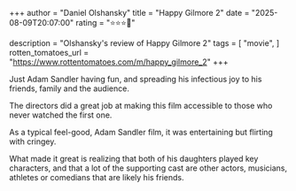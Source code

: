 +++
author = "Daniel Olshansky"
title = "Happy Gilmore 2"
date = "2025-08-09T20:07:00"
rating = "⭐⭐⭐🌟"

description = "Olshansky's review of Happy Gilmore 2"
tags = [
    "movie",
]
rotten_tomatoes_url = "https://www.rottentomatoes.com/m/happy_gilmore_2"
+++

Just Adam Sandler having fun, and spreading his infectious joy to his friends, family and the audience.

The directors did a great job at making this film accessible to those who never watched the first one.

As a typical feel-good, Adam Sandler film, it was entertaining but flirting with cringey.

What made it great is realizing that both of his daughters played key characters, and that
a lot of the supporting cast are other actors, musicians, athletes or comedians that are likely
his friends.
